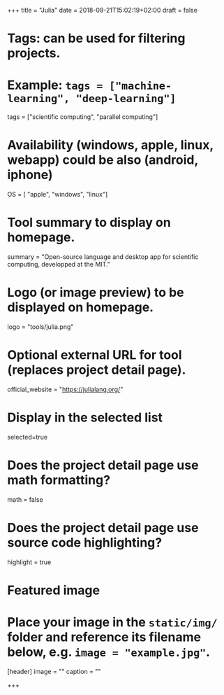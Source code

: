 +++
title = "Julia"
date = 2018-09-21T15:02:19+02:00
draft = false

# Tags: can be used for filtering projects.
# Example: `tags = ["machine-learning", "deep-learning"]`
tags = ["scientific computing", "parallel computing"]

# Availability (windows, apple, linux, webapp) could be also (android, iphone)
OS = [ "apple", "windows", "linux"]

# Tool summary to display on homepage.
summary = "Open-source language and desktop app for scientific computing, developped at the MIT."

# Logo (or image preview) to be displayed on homepage.
logo = "tools/julia.png"

# Optional external URL for tool (replaces project detail page).
official_website = "https://julialang.org/"

# Display in the selected list
selected=true

# Does the project detail page use math formatting?
math = false

# Does the project detail page use source code highlighting?
highlight = true

# Featured image
# Place your image in the `static/img/` folder and reference its filename below, e.g. `image = "example.jpg"`.
[header]
image = ""
caption = ""

+++
